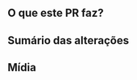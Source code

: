 <!-- Adicione aqui a linking word e o número da issue, se aplicável. -->

## O que este PR faz?

## Sumário das alterações
<!-- O que mudou no projeto? Exemplo: Modifiquei o funcionamento da função X  -->

## Mídia
<!-- Insira aqui imagens de antes e depois, ou somente das alterações feitas -->